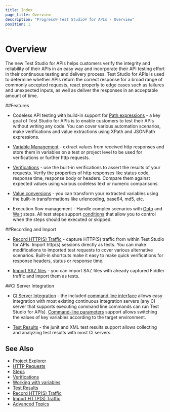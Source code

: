```yaml
---
title: Index
page_title: Overview
description: "Progress® Test Studio® for APIs - Overview"
position: 1
---
```


# Overview

The new Test Studio for APIs helps customers verify the integrity and reliability of their APIs in an easy way and incorporate their API testing effort in their continuous testing and delivery process. Test Studio for APIs is used to determine whether APIs return the correct response for a broad range of commonly accepted requests, react properly to edge cases such as failures and unexpected inputs, as well as deliver the responses in an acceptable amount of time.

##Features

* Codeless API testing with build-in support for [Path expressions](/features/source-path-expressions) - a key goal of Test Studio for APIs is to enable customers to test their APIs without writing any code. You can cover various automation scenarios, make verifications and value extractions using XPath and JSONPath expressions.

* [Variable Management](/features/variables) - extract values from received http responses and store them in variables on a test or project level to be used for verifications or further http requests.

* [Verifications](/features/verifications) - use the built-in verifications to assert the results of your requests. Verify the properties of http responses like status code, response time, response body or headers. Compare them against expected values using various codeless text or numeric comparisons.

* [Value conversions](/features/steps/set-variable#Conversion) - you can transform your extracted variables using the built-in transformations like urlencoding, base64, md5, etc.

* Execution flow management - Handle complex scenarios with [Goto](/features/steps/goto) and [Wait](/features/steps/wait) steps. All test steps support [conditions](/features/condition) that allow you to control when the steps should be executed or skipped.

##Recording and Import

* [Record HTTP(S) Traffic](/features/record/http-traffic) - capture HTTP(S) traffic from within Test Studio for APIs. Import http(s) sessions directly as tests. You can make modifications to imported test requests to cover various alternative scenarios. Built-in shortcuts make it easy to make quick verifications for response headers, status or response time.

* [Import SAZ files](/features/record/import-http-traffic) - you can import SAZ files with already captured Fiddler traffic and import them as tests.

##CI Server Integration

* [CI Server Integration](/advanced-topics/ci-server-integration) - the included [command line interface](/features/command-line/overview) allows easy integration with most existing continuous integration servers (any CI server that supports executing command line commands can run Test Studio for APIs). [Command-line parameters](/features/command-line/command-line-parameters) support allows switching the values of key variables according to the target environment.

* [Test Results](/features/test-results) - the junit and XML test results support allows collecting and analyzing test results with most CI servers.



See Also
--------
* [Project Explorer](/features/project-explorer)
* [HTTP Requests](/features/steps/http-request)
* [Steps](/features/steps/overview)
* [Verifications](/features/verifications)
* [Working with variables](/features/variables)
* [Test Results](/features/test-results)
* [Record HTTP(S) Traffic](/features/record/http-traffic)
* [Import HTTP(S) Traffic](/features/import/http-traffic)
* [Advanced Topics](/advanced-topics/ci-server-integration)

